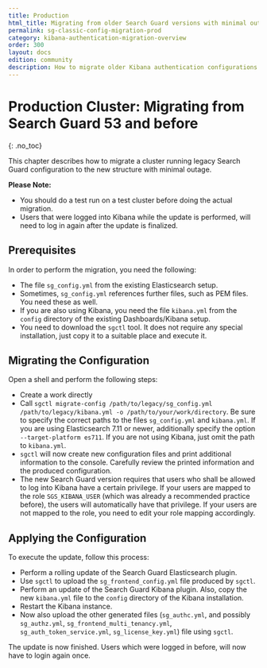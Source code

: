 ```yaml
---
title: Production
html_title: Migrating from older Search Guard versions with minimal outage
permalink: sg-classic-config-migration-prod
category: kibana-authentication-migration-overview
order: 300
layout: docs
edition: community
description: How to migrate older Kibana authentication configurations to sg_frontend_config.yml with minimal outage
---
```

<!---
Copyright 2020 floragunn GmbH
-->

# Production Cluster: Migrating from Search Guard 53 and before
{: .no_toc}

This chapter describes how to migrate a cluster running legacy Search Guard configuration to the new structure with minimal outage.

**Please Note:** 

- You should do a test run on a test cluster before doing the actual migration.
- Users that were logged into Kibana while the update is performed, will need to log in again after the update is finalized.


## Prerequisites

In order to perform the migration, you need the following:

- The file `sg_config.yml` from the existing Elasticsearch setup.
- Sometimes, `sg_config.yml` references further files, such as PEM files. You need these as well.
- If you are also using Kibana, you need the file `kibana.yml` from the `config` directory of the existing Dashboards/Kibana setup.
- You need to download the `sgctl` tool. It does not require any special installation, just copy it to a suitable place and execute it.

## Migrating the Configuration

Open a shell and perform the following steps:

- Create a work directly 
- Call `sgctl migrate-config /path/to/legacy/sg_config.yml /path/to/legacy/kibana.yml -o /path/to/your/work/directory`. Be sure to specify the correct paths to the files `sg_config.yml` and `kibana.yml`. If you are using Elasticsearch 7.11 or newer, additionally specify the option `--target-platform es711`. If you are not using Kibana, just omit the path to  `kibana.yml`.
- `sgctl` will now create new configuration files and print additional information to the console. Carefully review the printed information and the produced configuration.
- The new Search Guard version requires that users who shall be allowed to log into Kibana have a certain privilege. If your users are mapped to the role `SGS_KIBANA_USER` (which was already a recommended practice before), the users will automatically have that privilege. If your users are not mapped to the role, you need to edit your role mapping accordingly.

## Applying the Configuration

To execute the update, follow this process:

- Perform a rolling update of the Search Guard Elasticsearch plugin.
- Use `sgctl` to upload the `sg_frontend_config.yml` file produced by `sgctl`. 
- Perform an update of the Search Guard Kibana plugin. Also, copy the new `kibana.yml` file to the `config` directory of the Kibana installation.
- Restart the Kibana instance.
- Now also upload the other generated files (`sg_authc.yml`, and possibly `sg_authz.yml`, `sg_frontend_multi_tenancy.yml`, `sg_auth_token_service.yml`, `sg_license_key.yml`) file using `sgctl`.

The update is now finished. Users which were logged in before, will now have to login again once.

